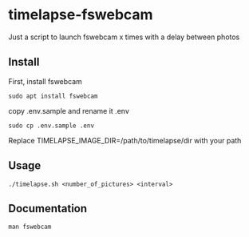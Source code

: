 # timelapse-fswebcam

Just a script to launch fswebcam x times with a delay between photos

## Install

First, install fswebcam
```
sudo apt install fswebcam
```
copy .env.sample and rename it .env
```
sudo cp .env.sample .env
```
Replace TIMELAPSE_IMAGE_DIR=/path/to/timelapse/dir with your path

## Usage
```
./timelapse.sh <number_of_pictures> <interval>
```

## Documentation
```
man fswebcam
```

